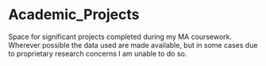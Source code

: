 # Academic_Projects
Space for significant projects completed during my MA coursework. Wherever possible the data used are made available, but in some cases due to proprietary research concerns I am unable to do so.
